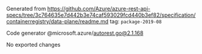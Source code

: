 Generated from https://github.com/Azure/azure-rest-api-specs/tree/3c764635e7d442b3e74caf593029fcd440b3ef82/specification/containerregistry/data-plane/readme.md tag: `package-2019-08`

Code generator @microsoft.azure/autorest.go@2.1.168

No exported changes